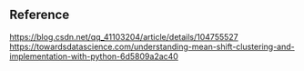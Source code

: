 ## Reference
https://blog.csdn.net/qq_41103204/article/details/104755527 <br/>
https://towardsdatascience.com/understanding-mean-shift-clustering-and-implementation-with-python-6d5809a2ac40 <br/>
